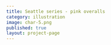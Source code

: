 ```yaml
---
title: Seattle series - pink overalls
category: illustration
image: char-5.png
published: true
layout: project-page
---
```

